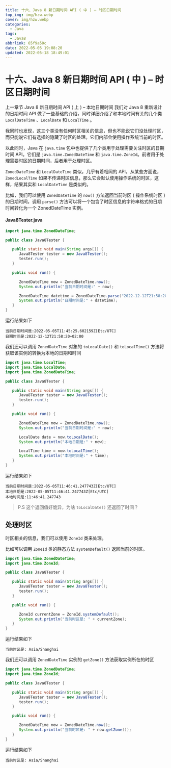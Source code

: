 ```yaml
---
title: 十六、Java 8 新日期时间 API ( 中 ) – 时区日期时间
top_img: img/hzw.webp
cover: img/hzw.webp
categories:
  - Java
tags:
  - Java8
abbrlink: 65f9a50c
date: 2022-05-05 19:08:20
updated: 2022-05-18 18:49:01
---
```


# 十六、Java 8 新日期时间 API ( 中 ) – 时区日期时间

上一章节 Java 8 新日期时间 API ( 上 ) – 本地日期时间 我们对 Java 8 重新设计的日期时间 API 做了一些基础的介绍，同时详细介绍了和本地时间有关的几个类 `LocalDateTime` 、`LocalDate` 和 `LocalTime` 。

我同时也发现，这三个类没有任何时区相关的信息，但也不能说它们没处理时区，而只能说它们有选择的隐藏了时区的处理。它们内部会使用操作系统当前的时区。

以此同时，Java 在 `java.time` 包中也提供了几个类用于处理需要关注时区的日期时间 API。它们是 `java.time.ZonedDateTime` 和 `java.time.ZoneId`。前者用于处理需要时区的日期时间，后者用于处理时区。

`ZonedDateTime` 和 `LocalDateTime` 类似，几乎有着相同的 API。从某些方面说，`ZonedLocalTime` 如果不传递时区信息，那么它会默认使用操作系统的时区，这样，结果其实和 `LocalDateTime` 是类似的。

比如，我们可以使用 `ZonedDateTime` 的 `now()` 方法返回当前时区 ( 操作系统时区 ) 的日期时间，调用 `parse()` 方法可以将一个包含了时区信息的字符串格式的日期时间转化为一个 ZonedDateTime 实例。

#### Java8Tester.java

```JAVA
import java.time.ZonedDateTime;

public class Java8Tester {

   public static void main(String args[]) {
      Java8Tester tester = new Java8Tester();
      tester.run();
   }

   public void run() {

      ZonedDateTime now = ZonedDateTime.now();
      System.out.println("当前日期时间是:" + now);

      ZonedDateTime datetime = ZonedDateTime.parse("2022-12-12T21:58:20+02:00");
      System.out.println("日期时间是:" + datetime);
   }
}
```

运行结果如下

```
当前日期时间是:2022-05-05T11:45:25.602159Z[Etc/UTC]
日期时间是:2022-12-12T21:58:20+02:00
```

我们还可以调用 `ZonedDateTime` 对象的 `toLocalDate()` 和 `toLocalTime()` 方法将获取该实例的转换为本地的日期和时间

```JAVA
import java.time.LocalTime;
import java.time.LocalDate;
import java.time.ZonedDateTime;

public class Java8Tester {

   public static void main(String args[]) {
      Java8Tester tester = new Java8Tester();
      tester.run();
   }

   public void run() {

      ZonedDateTime now = ZonedDateTime.now();
      System.out.println("当前日期时间是:" + now);

      LocalDate date = now.toLocalDate();
      System.out.println("本地日期是:" + now);

      LocalTime time = now.toLocalTime();
      System.out.println("本地时间是:" + time);
   }
}
```

运行结果如下

```
当前日期时间是:2022-05-05T11:46:41.247743Z[Etc/UTC]
本地日期是:2022-05-05T11:46:41.247743Z[Etc/UTC]
本地时间是:11:46:41.247743
```

> P.S 这个返回值好诡异，为啥 `toLocalDate()` 还返回了时间？

## 处理时区

时区相关的信息，我们可以使用 `ZoneId` 类来处理。

比如可以调用 `ZoneId` 类的静态方法 `systemDefault()` 返回当前的时区。

```JAVA
import java.time.ZonedDateTime;
import java.time.ZoneId;

public class Java8Tester {

   public static void main(String args[]) {
      Java8Tester tester = new Java8Tester();
      tester.run();
   }

   public void run() {

      ZoneId currentZone = ZoneId.systemDefault();
      System.out.println("当前时区是: " + currentZone);
   }
}
```

运行结果如下

```
当前时区是: Asia/Shanghai
```

我们还可以调用 `ZonedDateTime` 实例的 `getZone()` 方法获取实例所在的时区

```JAVA
import java.time.ZonedDateTime;
import java.time.ZoneId;

public class Java8Tester {

   public static void main(String args[]) {
      Java8Tester tester = new Java8Tester();
      tester.run();
   }

   public void run() {

      ZonedDateTime now = ZonedDateTime.now();
      System.out.println("当前时区是: " + now.getZone());
   }
}
```

运行结果如下

```
当前时区是: Asia/Shanghai
```